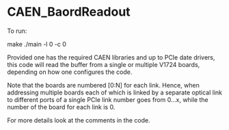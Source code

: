 # CAEN_BaordReadout
To run:

make
./main -l 0 -c 0


Provided one has the required CAEN libraries and up to PCIe date drivers,
this code will read the buffer from a single or multiple V1724 boards,
depending on how one configures the code.

Note that the boards are numbered [0:N] for each link.
Hence, when addressing multiple boards each of which is linked by
a separate optical link to different ports of a single PCIe
link number goes from 0...x, while the number of the board for each link is 0.

For more details look at the comments in the code.
